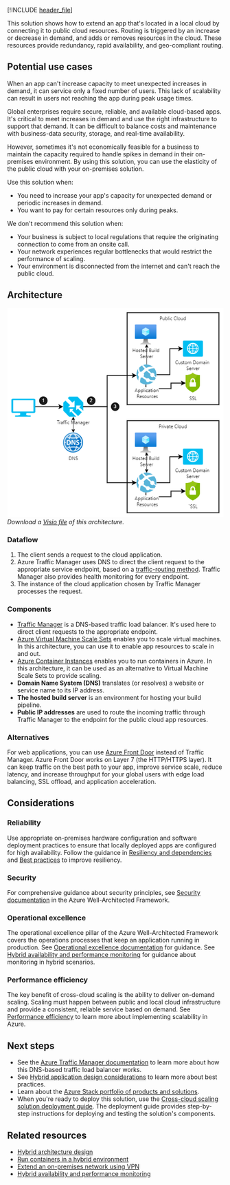 [!INCLUDE [header_file](../../../includes/sol-idea-header.md)]

This solution shows how to extend an app that's located in a local cloud by connecting it to public cloud resources. Routing is triggered by an increase or decrease in demand, and adds or removes resources in the cloud. These resources provide redundancy, rapid availability, and geo-compliant routing.

## Potential use cases

When an app can't increase capacity to meet unexpected increases in demand, it can service only a fixed number of users. This lack of scalability can result in users not reaching the app during peak usage times.

Global enterprises require secure, reliable, and available cloud-based apps. It's critical to meet increases in demand and use the right infrastructure to support that demand. It can be difficult to balance costs and maintenance with business-data security, storage, and real-time availability.

However, sometimes it's not economically feasible for a business to maintain the capacity required to handle spikes in demand in their on-premises environment. By using this solution, you can use the elasticity of the public cloud with your on-premises solution.  

Use this solution when:

- You need to increase your app's capacity for unexpected demand or periodic increases in demand.
- You want to pay for certain resources only during peaks.

We don't recommend this solution when:

- Your business is subject to local regulations that require the originating connection to come from an onsite call.
- Your network experiences regular bottlenecks that would restrict the performance of scaling.
- Your environment is disconnected from the internet and can't reach the public cloud.

## Architecture

![Diagram that shows an architecture for hybrid cross-cloud scaling.](../media/hybrid-cross-cloud-scaling.png)  
_Download a [Visio file](https://arch-center.azureedge.net/hybrid-cross-cloud-scaling.vsdx) of this architecture._

### Dataflow

1. The client sends a request to the cloud application.
1. Azure Traffic Manager uses DNS to direct the client request to the appropriate service endpoint, based on a [traffic-routing method](/azure/traffic-manager/traffic-manager-routing-methods). Traffic Manager also provides health monitoring for every endpoint.
1. The instance of the cloud application chosen by Traffic Manager processes the request.

### Components

- [Traffic Manager](https://azure.microsoft.com/services/traffic-manager) is a DNS-based traffic load balancer. It's used here to direct client requests to the appropriate endpoint.
- [Azure Virtual Machine Scale Sets](https://azure.microsoft.com/services/virtual-machine-scale-sets) enables you to scale virtual machines. In this architecture, you can use it to enable app resources to scale in and out. 
- [Azure Container Instances](https://azure.microsoft.com/services/container-instances) enables you to run containers in Azure. In this architecture, it can be used as an alternative to Virtual Machine Scale Sets to provide scaling. 
- **Domain Name System (DNS)** translates (or resolves) a website or service name to its IP address.
- **The hosted build server** is an environment for hosting your build pipeline.
- **Public IP addresses** are used to route the incoming traffic through Traffic Manager to the endpoint for the public cloud app resources.

### Alternatives

For web applications, you can use [Azure Front Door](https://azure.microsoft.com/services/frontdoor) instead of Traffic Manager. Azure Front Door works on Layer 7 (the HTTP/HTTPS layer).
It can keep traffic on the best path to your app, improve service scale, reduce latency, and increase throughput for your global users with edge load balancing, SSL offload, and application acceleration.

## Considerations

### Reliability

Use appropriate on-premises hardware configuration and software deployment practices to ensure that locally deployed apps are configured for high availability. Follow the guidance in [Resiliency and dependencies](/azure/architecture/framework/resiliency/design-resiliency) and [Best practices](/azure/architecture/framework/resiliency/design-best-practices) to improve resiliency.

### Security

For comprehensive guidance about security principles, see [Security documentation](/azure/architecture/framework/security) in the Azure Well-Architected Framework.

### Operational excellence

The operational excellence pillar of the Azure Well-Architected Framework covers the operations processes that keep an application running in production. See [Operational excellence documentation](/azure/architecture/framework/devops) for guidance. See [Hybrid availability and performance monitoring](../../hybrid/hybrid-containers.yml) for guidance about monitoring in hybrid scenarios.

### Performance efficiency

The key benefit of cross-cloud scaling is the ability to deliver on-demand scaling. Scaling must happen between public and local cloud infrastructure and provide a consistent, reliable service based on demand. See [Performance efficiency](/azure/architecture/framework/scalability) to learn more about implementing scalability in Azure.

## Next steps

- See the [Azure Traffic Manager documentation](/azure/traffic-manager/traffic-manager-overview) to learn more about how this DNS-based traffic load balancer works.
- See [Hybrid application design considerations](https://docs.microsoft.com/hybrid/app-solutions/overview-app-design-considerations) to learn more about best practices.
- Learn about the [Azure Stack portfolio of products and solutions](/azure-stack).
- When you're ready to deploy this solution, use the [Cross-cloud scaling solution deployment guide](/azure/architecture/hybrid/deployments/solution-deployment-guide-cross-cloud-scaling). The deployment guide provides step-by-step instructions for deploying and testing the solution's components. 

## Related resources

- [Hybrid architecture design](../../hybrid/hybrid-start-here.md)
- [Run containers in a hybrid environment](../../hybrid/hybrid-containers.yml)
- [Extend an on-premises network using VPN](../../reference-architectures/hybrid-networking/vpn.yml)
- [Hybrid availability and performance monitoring](../../hybrid/hybrid-containers.yml)
